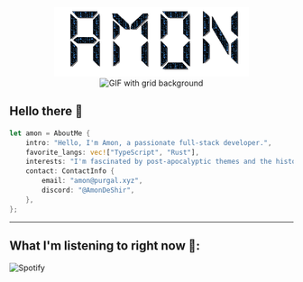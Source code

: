 <p align="center">
  <img src="https://github.com/AmonDeShir/AmonDeShir/raw/main/Amon.gif" alt="GIF spelling out Amon">
  <img width="100%" height="50px" src="https://www.seekpng.com/png/full/36-364027_grid-transparent-vaporwave-floor.png" alt="GIF with grid background">
</p>

## Hello there 👋
```rust
let amon = AboutMe {
    intro: "Hello, I'm Amon, a passionate full-stack developer.",
    favorite_langs: vec!["TypeScript", "Rust"],
    interests: "I'm fascinated by post-apocalyptic themes and the history of the Great War. I enjoy playing video games, particularly Isonzo and War Thunder, and I'm an avid GNU/Linux enthusiast.",
    contact: ContactInfo {
        email: "amon@purgal.xyz",
        discord: "@AmonDeShir",
    },
};
```
---
## What I'm listening to right now 🎵:
![Spotify](https://novatorem.purgal.xyz/api/spotify/?background_color=0d1117&border_color=ffffff)
